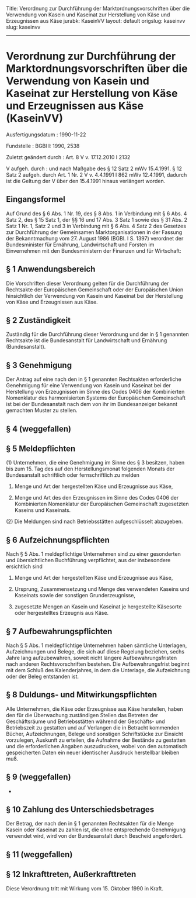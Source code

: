 Title: Verordnung zur Durchführung der Marktordnungsvorschriften über die Verwendung
  von Kasein und Kaseinat zur Herstellung von Käse und Erzeugnissen aus Käse
jurabk: KaseinVV
layout: default
origslug: kaseinvv
slug: kaseinvv

---

# Verordnung zur Durchführung der Marktordnungsvorschriften über die Verwendung von Kasein und Kaseinat zur Herstellung von Käse und Erzeugnissen aus Käse (KaseinVV)

Ausfertigungsdatum
:   1990-11-22

Fundstelle
:   BGBl I: 1990, 2538

Zuletzt geändert durch
:   Art. 8 V v. 17.12.2010 I 2132

V aufgeh. durch
:   und nach Maßgabe des § 12 Satz 2 mWv 15.4.1991. § 12 Satz 2 aufgeh. durch Art. 1 Nr. 2 V v. 4.4.1991 I 862 mWv 12.4.1991, dadurch ist die Geltung der V über den 15.4.1991 hinaus verlängert worden.


## Eingangsformel

Auf Grund des § 6 Abs. 1 Nr. 19, des § 8 Abs. 1 in Verbindung mit § 6
Abs. 4 Satz 2, des § 15 Satz 1, der §§ 16 und 17 Abs. 3 Satz 1 sowie
des § 31 Abs. 2 Satz 1 Nr. 1, Satz 2 und 3 in Verbindung mit § 6 Abs.
4 Satz 2 des Gesetzes zur Durchführung der Gemeinsamen
Marktorganisationen in der Fassung der Bekanntmachung vom 27. August
1986 (BGBl. I S. 1397) verordnet der Bundesminister für Ernährung,
Landwirtschaft und Forsten im Einvernehmen mit den Bundesministern der
Finanzen und für Wirtschaft:


## § 1 Anwendungsbereich

Die Vorschriften dieser Verordnung gelten für die Durchführung der
Rechtsakte der Europäischen Gemeinschaft oder der Europäischen Union
hinsichtlich der Verwendung von Kasein und Kaseinat bei der
Herstellung von Käse und Erzeugnissen aus Käse.


## § 2 Zuständigkeit

Zuständig für die Durchführung dieser Verordnung und der in § 1
genannten Rechtsakte ist die Bundesanstalt für Landwirtschaft und
Ernährung (Bundesanstalt).


## § 3 Genehmigung

Der Antrag auf eine nach den in § 1 genannten Rechtsakten
erforderliche Genehmigung für eine Verwendung von Kasein und Kaseinat
bei der Herstellung von Erzeugnissen im Sinne des Codes 0406 der
Kombinierten Nomenklatur des harmonisierten Systems der Europäischen
Gemeinschaft ist bei der Bundesanstalt nach dem von ihr im
Bundesanzeiger bekannt gemachten Muster zu stellen.


## § 4 (weggefallen)



## § 5 Meldepflichten

(1) Unternehmen, die eine Genehmigung im Sinne des § 3 besitzen, haben
bis zum 15. Tag des auf den Herstellungsmonat folgenden Monats der
Bundesanstalt schriftlich oder fernschriftlich zu melden

1.  Menge und Art der hergestellten Käse und Erzeugnisse aus Käse,


2.  Menge und Art des den Erzeugnissen im Sinne des Codes 0406 der
    Kombinierten Nomenklatur der Europäischen Gemeinschaft zugesetzten
    Kaseins und Kaseinats.




(2) Die Meldungen sind nach Betriebsstätten aufgeschlüsselt abzugeben.


## § 6 Aufzeichnungspflichten

Nach § 5 Abs. 1 meldepflichtige Unternehmen sind zu einer gesonderten
und übersichtlichen Buchführung verpflichtet, aus der insbesondere
ersichtlich sind

1.  Menge und Art der hergestellten Käse und Erzeugnisse aus Käse,


2.  Ursprung, Zusammensetzung und Menge des verwendeten Kaseins und
    Kaseinats sowie der sonstigen Grunderzeugnisse,


3.  zugesetzte Mengen an Kasein und Kaseinat je hergestellte Käsesorte
    oder hergestelltes Erzeugnis aus Käse.





## § 7 Aufbewahrungspflichten

Nach § 5 Abs. 1 meldepflichtige Unternehmen haben sämtliche
Unterlagen, Aufzeichnungen und Belege, die sich auf diese Regelung
beziehen, sechs Jahre lang aufzubewahren, soweit nicht längere
Aufbewahrungsfristen nach anderen Rechtsvorschriften bestehen. Die
Aufbewahrungsfrist beginnt mit dem Schluß des Kalenderjahres, in dem
die Unterlage, die Aufzeichnung oder der Beleg entstanden ist.


## § 8 Duldungs- und Mitwirkungspflichten

Alle Unternehmen, die Käse oder Erzeugnisse aus Käse herstellen, haben
den für die Überwachung zuständigen Stellen das Betreten der
Geschäftsräume und Betriebsstätten während der Geschäfts- und
Betriebszeit zu gestatten und auf Verlangen die in Betracht kommenden
Bücher, Aufzeichnungen, Belege und sonstigen Schriftstücke zur
Einsicht vorzulegen, Auskunft zu erteilen, die Aufnahme der Bestände
zu gestatten und die erforderlichen Angaben auszudrucken, wobei von
den automatisch gespeicherten Daten ein neuer identischer Ausdruck
herstellbar bleiben muß.


## § 9 (weggefallen)

-


## § 10 Zahlung des Unterschiedsbetrages

Der Betrag, der nach den in § 1 genannten Rechtsakten für die Menge
Kasein oder Kaseinat zu zahlen ist, die ohne entsprechende Genehmigung
verwendet wird, wird von der Bundesanstalt durch Bescheid angefordert.


## § 11 (weggefallen)



## § 12 Inkrafttreten, Außerkrafttreten

Diese Verordnung tritt mit Wirkung vom 15. Oktober 1990 in Kraft.

